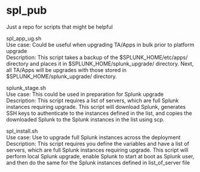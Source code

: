 # spl_pub

Just a repo for scripts that might be helpful

spl_app_ug.sh <br>
Use case: Could be useful when upgrading TA/Apps in bulk prior to platform upgrade <br>
Description: This script takes a backup of the $SPLUNK_HOME/etc/apps/ directory and places it in $SPLUNK_HOME/splunk_upgrade/ directory. Next, all TA/Apps will be upgrades with those stored in $SPLUNK_HOME/splunk_upgrade/ directory. <br>

splunk_stage.sh <br>
Use case: This could be used in preparation for Splunk upgrade <br>
Description: This script requires a list of servers, which are full Splunk instances requiring upgrade. This script will download Splunk, generates SSH keys to authenticate to the instances defined in the list, and copies the downloaded Splunk to the Splunk instances in the list using scp. <br>

spl_install.sh <br>
Use case: Use to upgrade full Splunk instances across the deployment <br>
Description: This script requires you define the variables and have a list of servers, which are full Splunk instances requiring upgrade. This script will perform local Splunk upgrade, enable Splunk to start at boot as Splunk user, and then do the same for the Splunk instances defined in list_of_server file <br>

